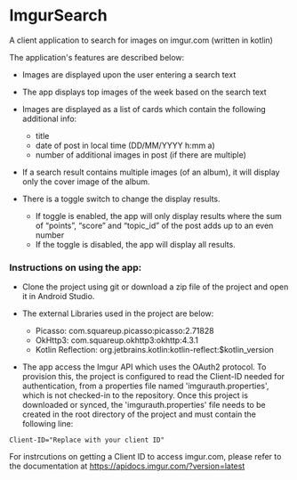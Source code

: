 # ImgurSearch

A client application to search for images on imgur.com (written in kotlin)

The application's features are described below:
* Images are displayed upon the user entering a search text
* The app displays top images of the week based on the search text
* Images are displayed as a list of cards which contain the following additional info:
  - title
  - date of post in local time (DD/MM/YYYY h:mm a)
  - number of additional images in post (if there are multiple)
  
* If a search result contains multiple images (of an album), it will display only the cover image of the album.
* There is a toggle switch to change the display results.
  - If toggle is enabled, the app will only display results where the sum of “points”, “score” and “topic_id” of the post adds up to an even number
  - If the toggle is disabled, the app will display all results.
 
### Instructions on using the app:
* Clone the project using git or download a zip file of the project and open it in Android Studio.
* The external Libraries used in the project are below:
  - Picasso: com.squareup.picasso:picasso:2.71828
  - OkHttp3: com.squareup.okhttp3:okhttp:4.3.1
  - Kotlin Reflection: org.jetbrains.kotlin:kotlin-reflect:$kotlin_version

* The app access the Imgur API which uses the OAuth2 protocol. To provision this, the project is configured to read the Client-ID needed for authentication, from a properties file named 'imgurauth.properties', which is not checked-in to the repository.
Once this project is downloaded or synced, the 'imgurauth.properties' file needs to be created in the root directory of the project and must contain the following line:
```
Client-ID="Replace with your client ID"
```

For instrcutions on getting a Client ID to access imgur.com, please refer to the documentation at https://apidocs.imgur.com/?version=latest
